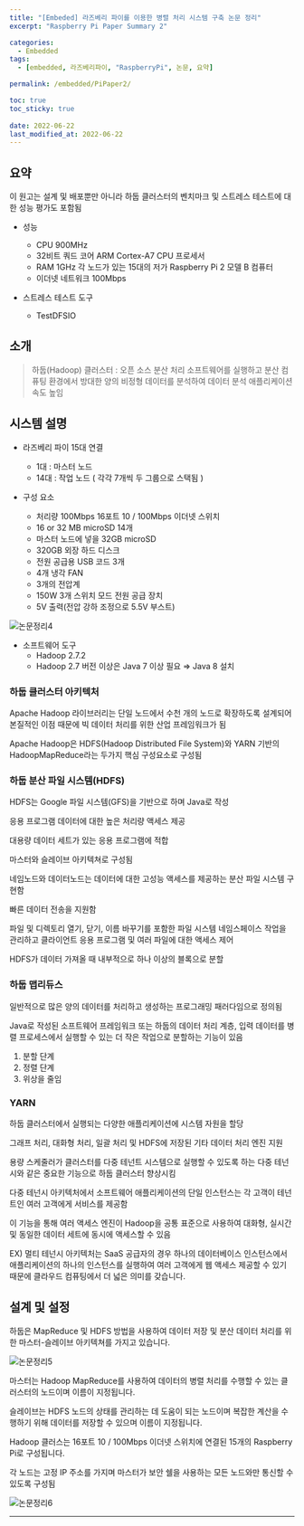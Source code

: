 ```yaml
---
title: "[Embeded] 라즈베리 파이를 이용한 병렬 처리 시스템 구축 논문 정리"
excerpt: "Raspberry Pi Paper Summary 2"

categories:
  - Embedded
tags:
  - [embedded, 라즈베리파이, "RaspberryPi", 논문, 요약]

permalink: /embedded/PiPaper2/

toc: true
toc_sticky: true
 
date: 2022-06-22
last_modified_at: 2022-06-22
---
```


## 요약

이 원고는 설계 및 배포뿐만 아니라 하둡 클러스터의 벤치마크 및 스트레스 테스트에 대한 성능 평가도 포함됨

- 성능
  - CPU 900MHz
  - 32비트 쿼드 코어 ARM Cortex-A7 CPU 프로세서
  - RAM 1GHz 각 노드가 있는 15대의 저가 Raspberry Pi 2 모델 B 컴퓨터
  - 이더넷 네트워크 100Mbps

- 스트레스 테스트 도구
  - TestDFSIO

## 소개

> 하둡(Hadoop) 클러스터 : 오픈 소스 분산 처리 소프트웨어를 실행하고 분산 컴퓨팅 환경에서 방대한 양의 비정형 데이터를 분석하여 데이터 분석 애플리케이션 속도 높임
>

## 시스템 설명

- 라즈베리 파이 15대 연결
  - 1대 : 마스터 노드
  - 14대 : 작업 노드 ( 각각 7개씩 두 그룹으로 스택됨 )

- 구성 요소
  - 처리량 100Mbps 16포트 10 / 100Mbps 이더넷 스위치
  - 16 or 32 MB microSD 14개
  - 마스터 노드에 넣을 32GB microSD
  - 320GB 외장 하드 디스크
  - 전원 공급용 USB 코드 3개
  - 4개 냉각 FAN
  - 3개의 전압계
  - 150W 3개 스위치 모드 전원 공급 장치
  - 5V 출력(전압 강하 조정으로 5.5V 부스트)

![논문정리4]("https://jsw6701.github.io/assets/images/posts_img/논문정리4.png")

- 소프트웨어 도구
  - Hadoop 2.7.2
  - Hadoop 2.7 버전 이상은 Java 7 이상 필요  ⇒  Java 8 설치

### 하둡 클러스터 아키텍처

Apache Hadoop 라이브러리는 단일 노드에서 수천 개의 노드로 확장하도록 설계되어 본질적인 이점 때문에 빅 데이터 처리를 위한 산업 프레임워크가 됨

Apache Hadoop은 HDFS(Hadoop Distributed File System)와 YARN 기반의 HadoopMapReduce라는 두가지 핵심 구성요소로 구성됨

### 하둡 분산 파일 시스템(HDFS)

HDFS는 Google 파일 시스템(GFS)을 기반으로 하며 Java로 작성

응용 프로그램 데이터에 대한 높은 처리량 액세스 제공

대용량 데이터 세트가 있는 응용 프로그램에 적합

마스터와 슬레이브 아키텍쳐로 구성됨

네임노드와 데이터노드는 데이터에 대한 고성능 액세스를 제공하는 분산 파일 시스템 구현함

빠른 데이터 전송을 지원함

파일 및 디렉토리 열기, 닫기, 이름 바꾸기를 포함한 파일 시스템 네임스페이스 작업을 관리하고 클라이언트 응용 프로그램 및 여러 파일에 대한 액세스 제어

HDFS가 데이터 가져올 때 내부적으로 하나 이상의 블록으로 분할

### 하둡 맵리듀스

일반적으로 많은 양의 데이터를 처리하고 생성하는 프로그래밍 패러다임으로 정의됨

Java로 작성된 소프트웨어 프레임워크 또는 하둡의 데이터 처리 계층, 입력 데이터를 병렬 프로세스에서 실행할 수 있는 더 작은 작업으로 분할하는 기능이 있음

1. 분할 단계
2. 정렬 단계
3. 위상을 줄임

### YARN

하둡 클러스터에서 실행되는 다양한 애플리케이션에 시스템 자원을 할당

그래프 처리, 대화형 처리, 일괄 처리 및 HDFS에 저장된 기타 데이터 처리 엔진 지원

용량 스케줄러가 클러스터를 다중 테넌트 시스템으로 실행할 수 있도록 하는 다중 테넌시와 같은 중요한 기능으로 하둡 클러스터 향상시킴

다중 테넌시 아키텍처에서 소프트웨어 애플리케이션의 단일 인스턴스는 각 고객이 테넌트인 여러 고객에게 서비스를 제공함

이 기능을 통해 여러 액세스 엔진이 Hadoop을 공통 표준으로 사용하여 대화형, 실시간 및 동일한 데이터 세트에 동시에 액세스할 수 있음

EX) 멀티 테넌시 아키텍처는 SaaS 공급자의 경우 하나의 데이터베이스 인스턴스에서 애플리케이션의 하나의 인스턴스를 실행하여 여러 고객에게 웹 액세스 제공할 수 있기 때문에 클라우드 컴퓨팅에서 더 넓은 의미를 갖습니다.

## 설계 및 설정

하둡은 MapReduce 및 HDFS 방법을 사용하여 데이터 저장 및 분산 데이터 처리를 위한 마스터-슬레이브 아키텍쳐를 가지고 있습니다.

![논문정리5]("https://jsw6701.github.io/assets/images/posts_img/논문정리5.png")

마스터는 Hadoop MapReduce를 사용하여 데이터의 병렬 처리를 수행할 수 있는 클러스터의 노드이며 이름이 지정됩니다.

슬레이브는 HDFS 노드의 상태를 관리하는 데 도움이 되는 노드이며 복잡한 계산을 수행하기 위해 데이터를 저장할 수 있으며 이름이 지정됩니다.

Hadoop 클러스는 16포트 10 / 100Mbps 이더넷 스위치에 연결된 15개의 Raspberry Pi로 구성됩니다.

각 노드는 고정 IP 주소를 가지며 마스터가 보안 쉘을 사용하는 모든 노드와만 통신할 수 있도록 구성됨

![논문정리6]("https://jsw6701.github.io/assets/images/posts_img/논문정리6.png")

---